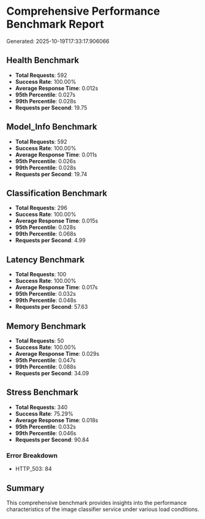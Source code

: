 # Comprehensive Performance Benchmark Report

Generated: 2025-10-19T17:33:17.906066

## Health Benchmark

- **Total Requests**: 592
- **Success Rate**: 100.00%
- **Average Response Time**: 0.012s
- **95th Percentile**: 0.027s
- **99th Percentile**: 0.028s
- **Requests per Second**: 19.75

## Model_Info Benchmark

- **Total Requests**: 592
- **Success Rate**: 100.00%
- **Average Response Time**: 0.011s
- **95th Percentile**: 0.026s
- **99th Percentile**: 0.028s
- **Requests per Second**: 19.74

## Classification Benchmark

- **Total Requests**: 296
- **Success Rate**: 100.00%
- **Average Response Time**: 0.015s
- **95th Percentile**: 0.028s
- **99th Percentile**: 0.068s
- **Requests per Second**: 4.99

## Latency Benchmark

- **Total Requests**: 100
- **Success Rate**: 100.00%
- **Average Response Time**: 0.017s
- **95th Percentile**: 0.032s
- **99th Percentile**: 0.048s
- **Requests per Second**: 57.63

## Memory Benchmark

- **Total Requests**: 50
- **Success Rate**: 100.00%
- **Average Response Time**: 0.029s
- **95th Percentile**: 0.047s
- **99th Percentile**: 0.088s
- **Requests per Second**: 34.09

## Stress Benchmark

- **Total Requests**: 340
- **Success Rate**: 75.29%
- **Average Response Time**: 0.018s
- **95th Percentile**: 0.032s
- **99th Percentile**: 0.046s
- **Requests per Second**: 90.84

### Error Breakdown

- HTTP_503: 84

## Summary

This comprehensive benchmark provides insights into the performance characteristics of the image classifier service under various load conditions.
